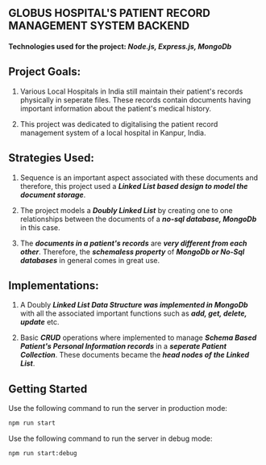 ## GLOBUS HOSPITAL'S PATIENT RECORD MANAGEMENT SYSTEM BACKEND

#### Technologies used for the project: <em>Node.js, Express.js, MongoDb</em>

## Project Goals:

1. Various Local Hospitals in India still maintain their patient's records physically in seperate files. These records contain documents having important information about the patient's medical history.

2. This project was dedicated to digitalising the patient record management system of a local hospital in Kanpur, India.

## Strategies Used:

1. Sequence is an important aspect associated with these documents and therefore, this project used a ***Linked List based design to model the document storage***.

2. The project models a ***Doubly Linked List*** by creating one to one relationships between the documents of a ***no-sql database, MongoDb*** in this case.

3. The ***documents in a patient's records*** are ***very different from each other***. Therefore, the ***schemaless property*** of ***MongoDb or No-Sql databases*** in general comes in great use.

## Implementations:

1. A Doubly ***Linked List Data Structure was implemented in MongoDb*** with all the associated important functions such as ***add, get, delete, update*** etc.

2. Basic ***CRUD*** operations where implemented to manage ***Schema Based Patient's Personal Information records*** in a ***seperate Patient Collection***. These documents became the ***head nodes of the Linked List***.

## Getting Started

Use the following command to run the server in production mode:

```bash
npm run start
```

Use the following command to run the server in debug mode:

```bash
npm run start:debug
```
